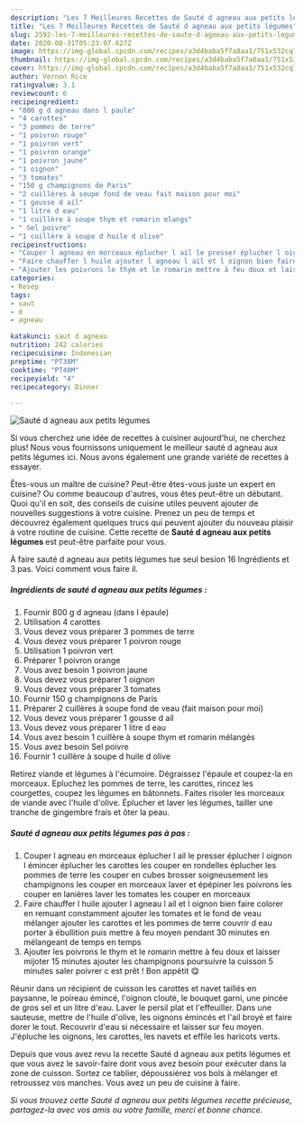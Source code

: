 ```yaml
---
description: "Les 7 Meilleures Recettes de Sauté d agneau aux petits légumes"
title: "Les 7 Meilleures Recettes de Sauté d agneau aux petits légumes"
slug: 2592-les-7-meilleures-recettes-de-saute-d-agneau-aux-petits-legumes
date: 2020-08-31T05:23:07.627Z
image: https://img-global.cpcdn.com/recipes/a3d4baba5f7a8aa1/751x532cq70/saute-d-agneau-aux-petits-legumes-photo-principale-de-la-recette.jpg
thumbnail: https://img-global.cpcdn.com/recipes/a3d4baba5f7a8aa1/751x532cq70/saute-d-agneau-aux-petits-legumes-photo-principale-de-la-recette.jpg
cover: https://img-global.cpcdn.com/recipes/a3d4baba5f7a8aa1/751x532cq70/saute-d-agneau-aux-petits-legumes-photo-principale-de-la-recette.jpg
author: Vernon Rice
ratingvalue: 3.1
reviewcount: 6
recipeingredient:
- "800 g d agneau dans l paule"
- "4 carottes"
- "3 pommes de terre"
- "1 poivron rouge"
- "1 poivron vert"
- "1 poivron orange"
- "1 poivron jaune"
- "1 oignon"
- "3 tomates"
- "150 g champignons de Paris"
- "2 cuillères à soupe fond de veau fait maison pour moi"
- "1 gousse d ail"
- "1 litre d eau"
- "1 cuillère à soupe thym et romarin mlangs"
- " Sel poivre"
- "1 cuillère à soupe d huile d olive"
recipeinstructions:
- "Couper l agneau en morceaux éplucher l ail le presser éplucher l oignon l émincer éplucher les carottes les couper en rondelles éplucher les pommes de terre les couper en cubes brosser soigneusement les champignons les couper en morceaux laver et épépiner les poivrons les couper en lanières laver les tomates les couper en morceaux"
- "Faire chauffer l huile ajouter l agneau l ail et l oignon bien faire colorer en remuant constamment ajouter les tomates et le fond de veau mélanger ajouter les carottes et les pommes de terre couvrir d eau porter à ébullition puis mettre à feu moyen pendant 30 minutes en mélangeant de temps en temps"
- "Ajouter les poivrons le thym et le romarin mettre à feu doux et laisser mijoter 15 minutes ajouter les champignons poursuivre la cuisson 5 minutes saler poivrer c est prêt ! Bon appétit 😋"
categories:
- Resep
tags:
- saut
- d
- agneau

katakunci: saut d agneau 
nutrition: 242 calories
recipecuisine: Indonesian
preptime: "PT38M"
cooktime: "PT40M"
recipeyield: "4"
recipecategory: Dinner

---
```



![Sauté d agneau aux petits légumes](https://img-global.cpcdn.com/recipes/a3d4baba5f7a8aa1/751x532cq70/saute-d-agneau-aux-petits-legumes-photo-principale-de-la-recette.jpg)

Si vous cherchez une idée de recettes à cuisiner aujourd'hui, ne cherchez plus! Nous vous fournissons uniquement le meilleur sauté d agneau aux petits légumes ici. Nous avons également une grande variété de recettes à essayer.

Êtes-vous un maître de cuisine? Peut-être êtes-vous juste un expert en cuisine? Ou comme beaucoup d'autres, vous êtes peut-être un débutant. Quoi qu'il en soit, des conseils de cuisine utiles peuvent ajouter de nouvelles suggestions à votre cuisine. Prenez un peu de temps et découvrez également quelques trucs qui peuvent ajouter du nouveau plaisir à votre routine de cuisine. Cette recette de <strong> Sauté d agneau aux petits légumes </strong> est peut-être parfaite pour vous.

<!--inarticleads1-->

À faire sauté d agneau aux petits légumes tue seul besion 16 Ingrédients et 3 pas. Voici comment vous faire il.

##### Ingrédients de sauté d agneau aux petits légumes :

1. Fournir 800 g d agneau (dans l épaule)
1. Utilisation 4 carottes
1. Vous devez vous préparer 3 pommes de terre
1. Vous devez vous préparer 1 poivron rouge
1. Utilisation 1 poivron vert
1. Préparer 1 poivron orange
1. Vous avez besoin 1 poivron jaune
1. Vous devez vous préparer 1 oignon
1. Vous devez vous préparer 3 tomates
1. Fournir 150 g champignons de Paris
1. Préparer 2 cuillères à soupe fond de veau (fait maison pour moi)
1. Vous devez vous préparer 1 gousse d ail
1. Vous devez vous préparer 1 litre d eau
1. Vous avez besoin 1 cuillère à soupe thym et romarin mélangés
1. Vous avez besoin  Sel poivre
1. Fournir 1 cuillère à soupe d huile d olive


Retirez viande et légumes à l&#39;écumoire. Dégraissez l&#39;épaule et coupez-la en morceaux. Epluchez les pommes de terre, les carottes, rincez les courgettes, coupez les légumes en bâtonnets. Faites risoler les morceaux de viande avec l&#39;huile d&#39;olive. Éplucher et laver les légumes, tailler une tranche de gingembre frais et ôter la peau. 

<!--inarticleads2-->

##### Sauté d agneau aux petits légumes pas à pas :

1. Couper l agneau en morceaux éplucher l ail le presser éplucher l oignon l émincer éplucher les carottes les couper en rondelles éplucher les pommes de terre les couper en cubes brosser soigneusement les champignons les couper en morceaux laver et épépiner les poivrons les couper en lanières laver les tomates les couper en morceaux
1. Faire chauffer l huile ajouter l agneau l ail et l oignon bien faire colorer en remuant constamment ajouter les tomates et le fond de veau mélanger ajouter les carottes et les pommes de terre couvrir d eau porter à ébullition puis mettre à feu moyen pendant 30 minutes en mélangeant de temps en temps
1. Ajouter les poivrons le thym et le romarin mettre à feu doux et laisser mijoter 15 minutes ajouter les champignons poursuivre la cuisson 5 minutes saler poivrer c est prêt ! Bon appétit 😋


Réunir dans un récipient de cuisson les carottes et navet taillés en paysanne, le poireau émincé, l&#39;oignon clouté, le bouquet garni, une pincée de gros sel et un litre d&#39;eau. Laver le persil plat et l&#39;effeuiller. Dans une sauteuse, mettre de l&#39;huile d&#39;olive, les oignons émincés et l&#39;ail broyé et faire dorer le tout. Recouvrir d&#39;eau si nécessaire et laisser sur feu moyen. J&#39;épluche les oignons, les carottes, les navets et effile les haricots verts. 

<!--inarticleads1-->

<p>
Depuis que vous avez revu la recette Sauté d agneau aux petits légumes et que vous avez le savoir-faire dont vous avez besoin pour exécuter dans la zone de cuisson. Sortez ce tablier, dépoussiérez vos bols à mélanger et retroussez vos manches. Vous avez un peu de cuisine à faire.
</p>

<p>
<i>Si vous trouvez cette Sauté d agneau aux petits légumes recette précieuse, partagez-la avec vos amis ou votre famille, merci et bonne chance.</i>
</p>
